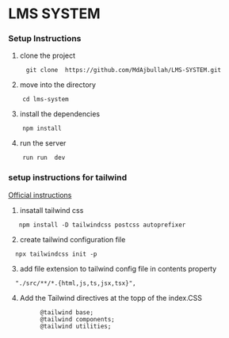 # LMS SYSTEM

### Setup Instructions

1. clone the project 
``` 
     git clone  https://github.com/MdAjbullah/LMS-SYSTEM.git   
```


2. move into the directory
```
    cd lms-system
```

3. install the dependencies
```
    npm install
```

4. run the server


```
    run run  dev 
```




### setup instructions for tailwind


   [Official instructions](https://tailwindcss.com/docs/guides/vite)



   1. insatall tailwind css

   ```
      npm install -D tailwindcss postcss autoprefixer
   ``` 

   2. create tailwind configuration file 
   ```
     npx tailwindcss init -p
   ```
   3. add file  extension to tailwind  config file in contents  property

   ```
     "./src/**/*.{html,js,ts,jsx,tsx}",
   ```







 4. Add the Tailwind directives at the topp of the index.CSS
 ```
          @tailwind base;
          @tailwind components;
          @tailwind utilities;
 ```
   
    



